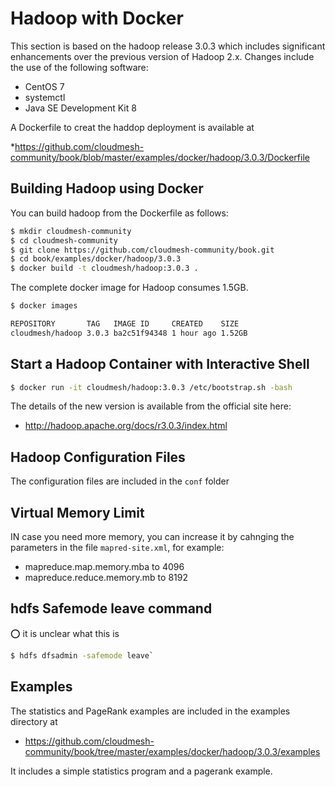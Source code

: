 # Hadoop with Docker

This section is based on the hadoop release 3.0.3 which
includes significant enhancements over the previous version of Hadoop
2.x. Changes include the use of the following software:

* CentOS 7
* systemctl
* Java SE Development Kit 8

A Dockerfile to creat the haddop deployment is available at 

*<https://github.com/cloudmesh-community/book/blob/master/examples/docker/hadoop/3.0.3/Dockerfile>

## Building Hadoop using Docker

You can build hadoop from the Dockerfile as follows:

```bash
$ mkdir cloudmesh-community
$ cd cloudmesh-community
$ git clone https://github.com/cloudmesh-community/book.git
$ cd book/examples/docker/hadoop/3.0.3
$ docker build -t cloudmesh/hadoop:3.0.3 .
```
    
The complete docker image for Hadoop consumes 1.5GB.

```bash
$ docker images
```

```bash
REPOSITORY       TAG   IMAGE ID     CREATED    SIZE
cloudmesh/hadoop 3.0.3 ba2c51f94348 1 hour ago 1.52GB
```

## Start a Hadoop Container with Interactive Shell

```bash
$ docker run -it cloudmesh/hadoop:3.0.3 /etc/bootstrap.sh -bash
```

The details of the new version is available from the official site here:

* <http://hadoop.apache.org/docs/r3.0.3/index.html>


## Hadoop Configuration Files 

The configuration files are included in the `conf` folder

## Virtual Memory Limit

IN case you need more memory, you can increase it by cahnging the
parameters in the file `mapred-site.xml`, for example:

- mapreduce.map.memory.mba to 4096
- mapreduce.reduce.memory.mb to 8192

## hdfs Safemode leave command

:o: it is unclear what this is

```bash
$ hdfs dfsadmin -safemode leave`
```


## Examples

The statistics and PageRank examples are included in the examples
directory at

* <https://github.com/cloudmesh-community/book/tree/master/examples/docker/hadoop/3.0.3/examples>

It includes a simple statistics program and a pagerank example.
